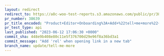 ```yaml
---
layout: redirect
redirect_to: https://a8c-woo-test-reports.s3.amazonaws.com/public/pr/38639/api/index.html
pr_number: 38639
pr_title_encoded: "Product+Editor+Onboarding%3A+Add+%22tell+me+more%22+button+to+wc.com+page"
pr_test_type: api
last_published: "2023-06-12 17:06:30 +0000"
commit_sha: 448e9b408e80c11e5f376700d29e96f8a36bd3a1
commit_message: "Add 'rel' when opening link in a new tab"
branch_name: update/tell-me-more
---
```

